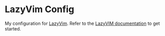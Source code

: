 # LazyVim Config

My configuration for [LazyVim](https://github.com/LazyVim/LazyVim).
Refer to the [LazyVIM documentation](https://lazyvim.github.io/installation) to get started.
